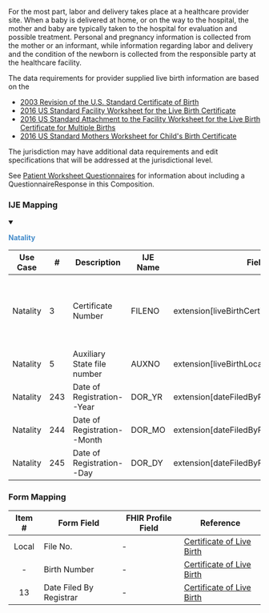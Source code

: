 For the most part, labor and delivery takes place at a healthcare provider site. When a baby is delivered at home, or on the way to the hospital, the mother and baby are typically taken to the hospital for evaluation and possible treatment. Personal and pregnancy information is collected from the mother or an informant, while information regarding labor and delivery and the condition of the newborn is collected from the responsible party at the healthcare facility.

The data requirements for provider supplied live birth information are based on the
* [2003 Revision of the U.S. Standard Certificate of Birth](https://www.cdc.gov/nchs/data/dvs/birth11-03final-ACC.pdf)
* [2016 US Standard Facility Worksheet for the Live Birth Certificate](https://www.cdc.gov/nchs/data/dvs/facility-worksheet-2016-508.pdf)
* [2016 US Standard Attachment to the Facility Worksheet for the Live Birth Certificate for Multiple Births](https://www.cdc.gov/nchs/data/dvs/multiple-births-worksheet-2016.pdf)
* [2016 US Standard Mothers Worksheet for Child's Birth Certificate](https://www.cdc.gov/nchs/data/dvs/moms-worksheet-2016-508.pdf)

The jurisdiction may have additional data requirements and edit specifications that will be addressed at the jurisdictional level.

See [Patient Worksheet Questionnaires](patient_worksheet_questionnaires.html) for information about including a QuestionnaireResponse in this Composition.

### IJE Mapping

<style>
 .context-menu {cursor: context-menu; color: #438bca;}
 .context-menu:hover {opacity: 0.5;}
</style>
<details open>

<summary>

<strong class='context-menu' > Natality </strong>

</summary>
<table class='grid'>
<thead>
  <tr>
    <th style='text-align: center'><strong>Use Case</strong></th>
    <th><strong>#</strong></th>
    <th><strong>Description</strong></th>
    <th><strong>IJE Name</strong></th>
    <th><strong>Field</strong></th>
    <th><strong>Type</strong></th>
    <th><strong>Value Set/Comments</strong></th>
  </tr>
</thead>
<tbody>
<tr>
  <td style='text-align: center'>Natality</td>
  <td>3</td>
  <td>Certificate Number</td>
  <td>FILENO</td>
  <td>extension[liveBirthCertificateNumber].value</td>
  <td>identifier</td>
  <td>Used for Jurisdiction Report and Coded Race and Ethnicity Compositions also</td>
</tr>
<tr>
  <td style='text-align: center'>Natality</td>
  <td>5</td>
  <td>Auxiliary State file number</td>
  <td>AUXNO</td>
  <td>extension[liveBirthLocalFileNumber].value</td>
  <td>identifier</td>
  <td>Used for Jurisdiction Report also</td>
</tr>
<tr>
  <td style='text-align: center'>Natality</td>
  <td>243</td>
  <td>Date of Registration--Year</td>
  <td>DOR_YR</td>
  <td>extension[dateFiledByRegistrar].value</td>
  <td>dateTime</td>
  <td>Used for Jurisdiction Report also</td>
</tr>
<tr>
  <td style='text-align: center'>Natality</td>
  <td>244</td>
  <td>Date of Registration--Month</td>
  <td>DOR_MO</td>
  <td>extension[dateFiledByRegistrar].value</td>
  <td>dateTime</td>
  <td>Used for Jurisdiction Report also</td>
</tr>
<tr>
  <td style='text-align: center'>Natality</td>
  <td>245</td>
  <td>Date of Registration--Day</td>
  <td>DOR_DY</td>
  <td>extension[dateFiledByRegistrar].value</td>
  <td>dateTime</td>
  <td>Used for Jurisdiction Report also</td>
</tr>

</tbody>
</table>

</details>
<p></p>


### Form Mapping
<table class='grid'>
<thead>
  <tr>
    <th style='text-align: center'><strong>Item #</strong></th>
    <th><strong>Form Field</strong></th>
    <th><strong>FHIR Profile Field</strong></th>
    <th><strong>Reference</strong></th>
  </tr>
</thead>
<tbody>
<tr>
  <td style='text-align: center'>Local</td>
  <td>File No.</td>
  <td>-</td>
  <td><a href='https://www.cdc.gov/nchs/data/dvs/birth11-03final-ACC.pdf'> Certificate of Live Birth</a></td>
</tr>
<tr>
  <td style='text-align: center'>-</td>
  <td>Birth Number</td>
  <td>-</td>
  <td><a href='https://www.cdc.gov/nchs/data/dvs/birth11-03final-ACC.pdf'> Certificate of Live Birth</a></td>
</tr>
<tr>
  <td style='text-align: center'>13</td>
  <td>Date Filed By Registrar</td>
  <td>-</td>
  <td><a href='https://www.cdc.gov/nchs/data/dvs/birth11-03final-ACC.pdf'> Certificate of Live Birth</a></td>
</tr>
</tbody>
</table>

